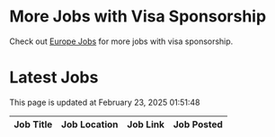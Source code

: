 # More Jobs with Visa Sponsorship

Check out [Europe Jobs](https://github.com/sureshparimi/europejobs#latest-jobs) for more jobs with visa sponsorship.

# Latest Jobs

This page is updated at February 23, 2025 01:51:48

| Job Title | Job Location | Job Link | Job Posted |
| --- | --- | --- | --- |
